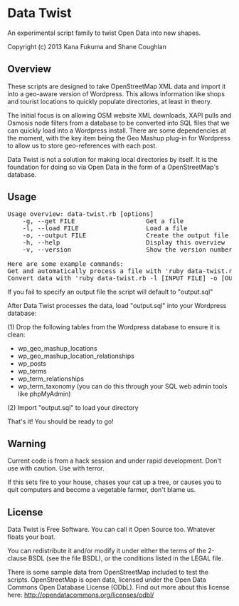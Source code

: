 Data Twist
==========

An experimental script family to twist Open Data into new shapes.

Copyright (c) 2013 Kana Fukuma and Shane Coughlan

Overview
--------

These scripts are designed to take OpenStreetMap XML data and import it
into a geo-aware version of Wordpress. This allows information like shops
and tourist locations to quickly populate directories, at least in
theory.

The initial focus is on allowing OSM website XML downloads, XAPI pulls and
Osmosis node filters from a database to be converted into SQL files that we can
quickly load into a Wordpress install. There are some dependencies at the
moment, with the key item being the Geo Mashup plug-in for Wordpress to allow
us to store geo-references with each post.

Data Twist is not a solution for making local directories by itself. It is the
foundation for doing so via Open Data in the form of a OpenStreetMap's
database.

Usage
-----

<pre>
Usage overview: data-twist.rb [options]
    -g, --get FILE                   Get a file
    -l, --load FILE                  Load a file
    -o, --output FILE                Create the output file
    -h, --help                       Display this overview
    -v, --version                    Show the version number

Here are some example commands:
Get and automatically process a file with 'ruby data-twist.rb -g URL'
Convert data with 'ruby data-twist.rb -l [INPUT FILE] -o [OUTPUT]'
</pre>

If you fail to specify an output file the script will default to "output.sql"

After Data Twist processes the data, load "output.sql" into your Wordpress 
database:

(1) Drop the following tables from the Wordpress database to ensure it is
clean:
 - wp_geo_mashup_locations
 - wp_geo_mashup_location_relationships
 - wp_posts
 - wp_terms
 - wp_term_relationships
 - wp_term_taxonomy
(you can do this through your SQL web admin tools like phpMyAdmin)

(2) Import "output.sql" to load your directory

That's it! You should be ready to go!

Warning
-------

Current code is from a hack session and under rapid development.
Don't use with caution. Use with terror.

If this sets fire to your house, chases your cat up a tree, or causes you to
quit computers and become a vegetable farmer, don't blame us.

License
-------

Data Twist is Free Software. You can call it Open Source too. Whatever floats
your boat.

You can redistribute it and/or modify it under either the terms of the
2-clause BSDL (see the file BSDL), or the conditions listed in the LEGAL
file.

There is some sample data from OpenStreetMap included to test the scripts.
OpenStreetMap is open data, licensed under the Open Data Commons Open
Database License (ODbL). Find out more about this license here:
http://opendatacommons.org/licenses/odbl/